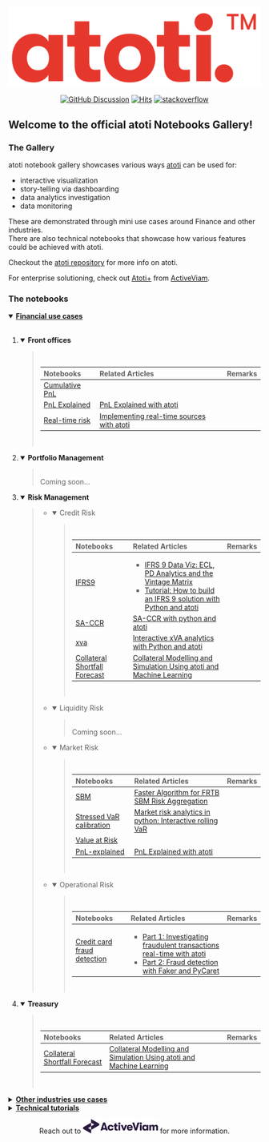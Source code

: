

<p align="center">
  <img src="./assets/logo.png" alt="atoti logo">
</p>

<p align="center">
  <a href="https://github.com/atoti/atoti/discussions"><img src="https://img.shields.io/github/discussions/atoti/atoti" alt="GitHub Discussion"></a>
  <a href="https://hits.seeyoufarm.com"><img src="https://hits.seeyoufarm.com/api/count/incr/badge.svg?url=https%3A%2F%2Fgithub.com%2Fatoti%2Fnotebooks&count_bg=%23FF7375&title_bg=%23555555&icon=&icon_color=%23E7E7E7&title=hits&edge_flat=false" alt="Hits"></a>
  <a href="https://stackoverflow.com/questions/tagged/atoti"><img src="https://img.shields.io/badge/StackOverflow-atoti-f58024.svg" alt="stackoverflow"></a>
</p>

## Welcome to the official **atoti** Notebooks Gallery!

### The Gallery
atoti notebook gallery showcases various ways [atoti](https://www.atoti.io/) can be used for:
- interactive visualization 
- story-telling via dashboarding
- data analytics investigation
- data monitoring

These are demonstrated through mini use cases around Finance and other industries.  
There are also technical notebooks that showcase how various features could be achieved with atoti. 

Checkout the [atoti repository](https://github.com/atoti/atoti) for more info on atoti.

For enterprise solutioning, check out [Atoti+](https://www.activeviam.com/atoti-2022/) from [ActiveViam](https://www.activeviam.com/atoti-2022/).

### The notebooks

<details open>
  <summary><b><ins>Financial use cases<ins/></b></summary>

<br/>

<ol>
<li>
<details open>
  <summary><b>Front offices</b></summary><blockquote>
  
  <br/>
  
|Notebooks|Related Articles|Remarks
|--|--|--
|[Cumulative PnL](notebooks\01-use-cases\finance\front-offices\cumulative-pnl\main.ipynb)||
|[PnL Explained](notebooks\01-use-cases\finance\front-offices\pnl-explained\main.ipynb)|[PnL Explained with atoti](https://www.atoti.io/articles/pnl-explained-with-atoti/)|
|[Real-time risk](notebooks\01-use-cases\finance\front-offices\real-time-risk\main.ipynb)|[Implementing real-time sources with atoti](https://www.atoti.io/guides/implementing-real-time-sources-with-atoti/)|

  <br/>
</blockquote></details>

</li>
   
<li>
<details open>
  <summary><b>Portfolio Management</b></summary><blockquote>
  
  <br/>
Coming soon...
 <br/>
  
</blockquote></details>
  </li>
  <li>
<details open>
  <summary><b>Risk Management</b></summary><blockquote>
 
<ul>
<li> 
<details open><summary>Credit Risk</summary><blockquote>

  <br/>
  
|Notebooks|Related Articles|Remarks
|--|--|--
|[IFRS9](notebooks\01-use-cases\finance\risk-management\credit-risk\ifrs9\main.ipynb)|<ul><li>[IFRS 9 Data Viz: ECL, PD Analytics and the Vintage Matrix](https://www.atoti.io/articles/ifrs-9-data-viz-ecl-pd-analytics-and-the-vintage-matrix/)</li><li>[Tutorial: How to build an IFRS 9 solution with Python and atoti](https://www.atoti.io/articles/tutorial-how-to-build-an-ifrs-9-solution-with-python-and-atoti/)</li></ul>
|[SA-CCR](notebooks\01-use-cases\finance\risk-management\credit-risk\sa-ccr\main.ipynb)| [SA-CCR with python and atoti](https://www.atoti.io/articles/sa-ccr-with-python-and-atoti/)
|[xva](notebooks\01-use-cases\finance\risk-management\credit-risk\xva\main.ipynb)|[Interactive xVA analytics with Python and atoti](https://www.atoti.io/articles/interactive-xva-analytics-with-python-and-atoti/)|
|[Collateral Shortfall Forecast](notebooks\01-use-cases\finance\treasury\collateral-shortfall-forecast\notebooks/main.ipynb)|[Collateral Modelling and Simulation Using atoti and Machine Learning](https://www.atoti.io/articles/collateral-modelling-and-simulation-using-atoti-and-machine-learning/)|

<br/>

</blockquote></details>
  
</li>
<li> 
<details open><summary>Liquidity Risk</summary><blockquote>

<br/>
Coming soon...
<br/>
  
</blockquote></details>

  </li>
<li> 
<details open><summary>Market Risk</summary><blockquote>

  
<br/>
  
|Notebooks|Related Articles|Remarks
|--|--|--
|[SBM](notebooks\01-use-cases\finance\risk-management\market-risk\sbm\main.ipynb)|[Faster Algorithm for FRTB SBM Risk Aggregation](https://www.atoti.io/articles/faster-algorithm-for-frtb-sbm-risk-aggregation/) 
|[Stressed VaR calibration](notebooks\01-use-cases\finance\risk-management\market-risk\stressed-var-calibration\main.ipynb)|[Market risk analytics in python: Interactive rolling VaR](https://www.atoti.io/articles/market-risk-analytics-in-python-interactive-rolling-var/)
|[Value at Risk](value-at-risk/main.ipynb)||
|[PnL-explained](notebooks\01-use-cases\finance\front-offices\pnl-explained\main.ipynb)|[PnL Explained with atoti](https://www.atoti.io/articles/pnl-explained-with-atoti/)|

<br/>

  
</blockquote></details>
  
</li>
<li> 
<details open><summary>Operational Risk</summary><blockquote>

<br/>
  
|Notebooks|Related Articles|Remarks
|--|--|--
|[Credit card fraud detection](notebooks\01-use-cases\finance\risk-management\operational-risk\credit-card-fraud-detection\main.ipynb)|<ul><li>[Part 1: Investigating fraudulent transactions real-time with atoti](https://www.atoti.io/articles/credit-card-fraud-detection-part1/)</li><li>[Part 2: Fraud detection with Faker and PyCaret](https://www.atoti.io/articles/credit-card-fraud-detection-part2//)</li></ul>

<br/>

</blockquote></details>
</li>
</ul> 

</blockquote></details>
    
  </li>
  <li>
<details open>
  <summary><b>Treasury</b></summary><blockquote>
  
  <br/>
  
|Notebooks|Related Articles|Remarks
|--|--|--
|[Collateral Shortfall Forecast](notebooks\01-use-cases\finance\treasury\collateral-shortfall-forecast\notebooks/main.ipynb)|[Collateral Modelling and Simulation Using atoti and Machine Learning](https://www.atoti.io/articles/collateral-modelling-and-simulation-using-atoti-and-machine-learning/)|

  <br/>
</blockquote></details>

</li>
</ol>
</details>
  
<details>
  <summary><b><ins>Other industries use cases<ins/></b></summary>

<br/>
    
|Notebooks|Related Articles|Remarks
|--|--|--
|[Airline Industry](notebooks\01-use-cases\other-industries\airline-industry\main.ipynb)||
|[Auto Cube](notebooks\01-use-cases\other-industries\auto-cube\main.ipynb)||
|[Baseball](notebooks\01-use-cases\other-industries\baseball\main.ipynb)||
|[Bike sales](notebooks\01-use-cases\other-industries\bike-sales\main.ipynb)||
|[Burritos](notebooks\01-use-cases\other-industries\burritos\main.ipynb)||
|[California Solar](notebooks\01-use-cases\other-industries\ca-solar\main.ipynb)||
|[Christmas Nyan](notebooks\01-use-cases\other-industries\christmas-nyan\main.ipynb)||
|[Data profiling](notebooks\01-use-cases\other-industries\col-data-profile\main.ipynb)||
|[Customer churn](notebooks\01-use-cases\other-industries\customer-churn\main.ipynb)||
|[Digital marketing dashboard](notebooks\01-use-cases\other-industries\digital-marketing-dashboard\main.ipynb)||
|[Drug efficacy](notebooks\01-use-cases\other-industries\drug-efficacy\main.ipynb)||
|[Food processing](notebooks\01-use-cases\other-industries\food-processing\main.ipynb)||
|[Formula one](notebooks\01-use-cases\other-industries\formula-one\main.ipynb)||
|[French presidential election](notebooks\01-use-cases\other-industries\french-presidential-election\main.ipynb)||
|[Geopricing](notebooks\01-use-cases\other-industries\geopricing\main.ipynb)||
|[Global covid data](notebooks\01-use-cases\other-industries\global-covid-data\main.ipynb)||
|[HR dashboard](notebooks\01-use-cases\other-industries\hr-dashboard\main.ipynb)||
|[Influencers analysis](notebooks\01-use-cases\other-industries\influencers-analysis\notebooks\main.ipynb)||
|[Iot load](notebooks\01-use-cases\other-industries\iot-load\main.ipynb)||
|[Object detection](notebooks\01-use-cases\other-industries\object-detection\main.ipynb)||
|[Pokemon analysis](notebooks\01-use-cases\other-industries\pokemon\main.ipynb)||
|[Pricing simulations around product classes](notebooks\01-use-cases\other-industries\pricing-simulations-around-product-classes\main.ipynb)||
|[Reddit](notebooks\01-use-cases\other-industries\reddit\main.ipynb)||
|[Sales commission](notebooks\01-use-cases\other-industries\sales-commission\main.ipynb)||
|[Sales cube](notebooks\01-use-cases\other-industries\sales_cube\main.ipynb)||
|[Sub population analysis](notebooks\01-use-cases\other-industries\sub-population-analysis\main.ipynb)||
|[Twitter sentiment impact on cryptocurrency prediction](notebooks\01-use-cases\other-industries\twitter\main.ipynb)||
|[VAR impact in premier league](notebooks\01-use-cases\other-industries\var-impact-in-premier-league\main.ipynb)||
|[Veteran employment ](notebooks\01-use-cases\other-industries\veteran-emp\main.ipynb)||
|[Wine analytics](notebooks\01-use-cases\other-industries\wine-analytics\main-full.ipynb)||
|[World population](notebooks\01-use-cases\other-industries\world-population\main.ipynb)||
    
<br/>
    </details>

    
<details>
  <summary><b><ins>Technical tutorials<ins/></b></summary>

<br/>

|Notebooks|Related media content|Remarks
|--|--|--
|[Weighted averages with currency conversions](notebooks\02-technical-tutorials\currency-conv-with-weighted-ave\main.ipynb)||
|[Currency conversion](notebooks\02-technical-tutorials\currency-conversion\main.ipynb)||
|[Excel and atoti](notebooks\02-technical-tutorials\excel-and-atoti\main.ipynb)||
|[Multidimensional analysis](notebooks\02-technical-tutorials\multidimensional-analysis\main.ipynb)||
|[Rollup hierarchies](notebooks\02-technical-tutorials\rollup-hierarchies\main.ipynb)||
|[Security implementation - Basic authentication](notebooks\02-technical-tutorials\security-implementation\01-Basic-authentication.ipynb)||
|[Security implementation - OIDC with Auth0](notebooks\02-technical-tutorials\security-implementation\02-OIDC-Auth0.ipynb)||
|[Security implementation - OIDC with Google](notebooks\02-technical-tutorials\security-implementation\03-OIDC-Google.ipynb)||
|[Security implementation - LDAP](notebooks\02-technical-tutorials\security-implementation\04-LDAP.ipynb)||
|[Security implementation](notebooks\02-technical-tutorials\security-implementation\main.ipynb)||
|[Topcount](notebooks\02-technical-tutorials\topcount\atoti.ipynb)||
|[VAR benchmark](notebooks\02-technical-tutorials\var-benchmark\main.ipynb)||
|[Weighted averages](notebooks\02-technical-tutorials\weighted-averages\main.ipynb)||

    
</details>

<p align="center">
  Reach out to <a href="https://www.activeviam.com/contact-us/" target="_blank"><img src="./assets/ActiveViam-RVB-150dpi.png" alt="atoti logo" width="150px" /></a> for more information.
</p>

